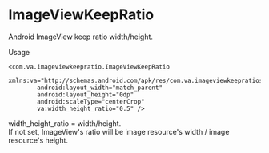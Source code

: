 # ImageViewKeepRatio
Android ImageView keep ratio width/height.

Usage

```
<com.va.imageviewkeepratio.ImageViewKeepRatio
        xmlns:va="http://schemas.android.com/apk/res/com.va.imageviewkeepratiosample"
        android:layout_width="match_parent"
        android:layout_height="0dp"
        android:scaleType="centerCrop"
        va:width_height_ratio="0.5" />
```
        
width_height_ratio = width/height.   
If not set, ImageView's ratio will be image resource's width / image resource's height.
